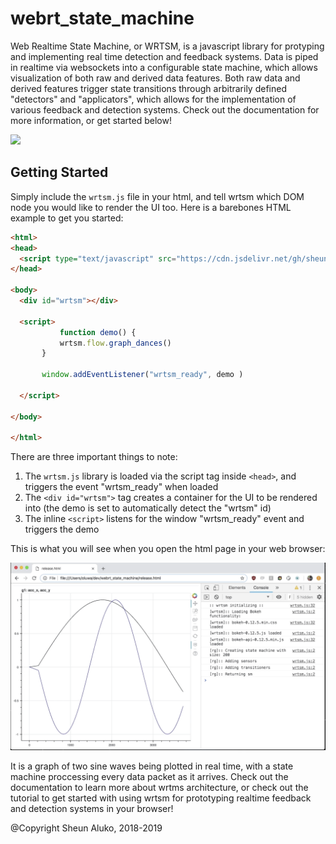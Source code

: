 # webrt_state_machine
Web Realtime State Machine, or WRTSM, is a javascript library for protyping and implementing real time detection and feedback systems. 
Data is piped in realtime via websockets into a configurable state machine, which allows visualization of both raw and derived data features. 
Both raw data and derived features trigger state transitions through arbitrarily defined "detectors" and "applicators", which allows for the implementation of various feedback and detection systems. 
Check out the documentation for more information, or get started below!

![](wrtsm.gif)


## Getting Started 

Simply include the `wrtsm.js` file in your html, and tell wrtsm which DOM node you would like to render the UI too. Here is a barebones HTML example to get you started: 
```html
<html>
<head>
  <script type="text/javascript" src="https://cdn.jsdelivr.net/gh/sheunaluko/webrt_state_machine@v0.2-alpha/dist/wrtsm.js"></script>
</head>

<body>
  <div id="wrtsm"></div>
  
  <script> 
           function demo() { 
	       wrtsm.flow.graph_dances() 
	   } 

  	   window.addEventListener("wrtsm_ready", demo ) 
  
  </script> 

</body>

</html>
```

There are three important things to note: 
1. The `wrtsm.js` library is loaded via the script tag inside `<head>`, and triggers the event "wrtsm_ready" when loaded
2. The `<div id="wrtsm">` tag creates a container for the UI to be rendered into (the demo is set to automatically detect the "wrtsm" id)
3. The inline `<script>` listens for the window "wrtsm_ready" event and triggers the demo 

This is what you will see when you open the html page in your web browser: 

![](wrtsm_2.gif)

It is a graph of two sine waves being plotted in real time, with a state machine proccessing every data packet as it arrives. Check out the documentation to learn more about wrtms architecture, or check out the tutorial to get started with using wrtsm for prototyping realtime feedback and detection systems in your browser! 


@Copyright Sheun Aluko, 2018-2019